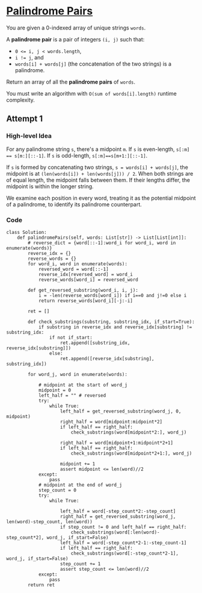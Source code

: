 # [Palindrome Pairs](https://leetcode.com/problems/palindrome-pairs/description/)

You are given a 0-indexed array of unique strings `words`.

A **palindrome pair** is a pair of integers `(i, j)` such that:

- `0 <= i, j < words.length`,
- `i != j`, and
- `words[i] + words[j]` (the concatenation of the two strings) is a palindrome.
  
Return an array of all the **palindrome pairs** of `words`.

You must write an algorithm with `O(sum of words[i].length)` runtime complexity.

## Attempt 1
### High-level Idea

For any palindrome string `s`, there's a midpoint `m`. If `s` is even-length, `s[:m] == s[m:][::-1]`. If `s` is odd-length, `s[:m]==s[m+1:][::-1]`.

If `s` is formed by concatenating two strings, `s = words[i] + words[j]`, the midpoint is at `(len(words[i]) + len(words[j])) / 2`. When both strings are of equal length, the midpoint falls between them. If their lengths differ, the midpoint is within the longer string.

We examine each position in every word, treating it as the potential midpoint of a palindrome, to identify its palindrome counterpart.

### Code
```
class Solution:
    def palindromePairs(self, words: List[str]) -> List[List[int]]:
        # reverse_dict = {word[::-1]:word_i for word_i, word in enumerate(words)}
        reverse_idx = {}
        reverse_words = {}
        for word_i, word in enumerate(words):
            reversed_word = word[::-1]
            reverse_idx[reversed_word] = word_i
            reverse_words[word_i] = reversed_word

        def get_reversed_substring(word_i, i, j):
            i = -len(reverse_words[word_i]) if i==0 and j!=0 else i
            return reverse_words[word_i][-j:-i]

        ret = []

        def check_substrings(substring, substring_idx, if_start=True):
            if substring in reverse_idx and reverse_idx[substring] != substring_idx:
                if not if_start:
                    ret.append([substring_idx, reverse_idx[substring]])
                else:
                    ret.append([reverse_idx[substring], substring_idx])

        for word_j, word in enumerate(words):

            # midpoint at the start of word_j
            midpoint = 0
            left_half = "" # reversed
            try:
                while True:
                    left_half = get_reversed_substring(word_j, 0, midpoint)
                    right_half = word[midpoint:midpoint*2]
                    if left_half == right_half:
                        check_substrings(word[midpoint*2:], word_j)
                    
                    right_half = word[midpoint+1:midpoint*2+1]
                    if left_half == right_half:
                        check_substrings(word[midpoint*2+1:], word_j)
                    
                    midpoint += 1
                    assert midpoint <= len(word)//2
            except:
                pass
            # midpoint at the end of word_j
            step_count = 0
            try:
                while True:
                    
                    left_half = word[-step_count*2:-step_count]
                    right_half = get_reversed_substring(word_j, len(word)-step_count, len(word))
                    if step_count != 0 and left_half == right_half:
                        check_substrings(word[:len(word)-step_count*2], word_j, if_start=False)
                    left_half = word[-step_count*2-1:-step_count-1]
                    if left_half == right_half:
                        check_substrings(word[:-step_count*2-1], word_j, if_start=False)
                    step_count += 1
                    assert step_count <= len(word)//2
            except:
                pass
        return ret
```